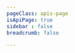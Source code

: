 ```yaml
---
pageClass: apis-page
isApiPage: true
sidebar : false
breadcrumb: false

---
```


<redoc spec-url='/asgardeo/docs/assets/OpenApiSpec/scim2.yaml'></redoc>
<script src="https://cdn.jsdelivr.net/npm/redoc@latest/bundles/redoc.standalone.js"> </script>


<!-- <iframe class = "api-container" width="100%" src="http://localhost:8081/docs/apis/redoc.html" frameborder="0" ></iframe> -->



<style lang="stylus">
.api-container
  min-height 100vh
  padding 0px

.apis-page .theme-default-content
  max-width 100vw

.apis-page .page .page-title h1
  padding-top 0px
  margin-top -100px !important 

.apis-page .page .page-title
  padding-top 0px
</style>

